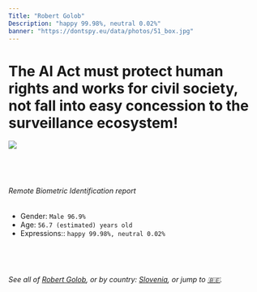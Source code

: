 ```yaml
---
Title: "Robert Golob"
Description: "happy 99.98%, neutral 0.02%"
banner: "https://dontspy.eu/data/photos/51_box.jpg"
---
```


# The AI Act must protect human rights and works for civil society, not fall into easy concession to the surveillance ecosystem!

<link rel="stylesheet" type="text/css" href="/css/blog.css" />

<div class="is-fake" hidden>

_This is a **fake picture**_, we collect these anyway [because the AI Act](why-deepfake) negotiation moves in a way that would create more mess in our lives! for a longer explanation, read [The Dual Threat: How Losing the Biometric Battle Fuels Deepfake Proliferation](/blog/the-dual-threat-how-losing-the-biometric-battle-fuels-deepfake-proliferation/)

</div>

<!-- <img src="https://dontspy.eu/data/photos/54_box.jpg" /> -->
<img src="https://dontspy.eu/data/photos/51_box.jpg" />

## <br>

###### Remote Biometric Identification report

* <span class="label">Gender:</span> `Male 96.9%`
* <span class="label">Age:</span> `56.7 (estimated) years old`
* <span class="label">Expressions::</span> `happy 99.98%, neutral 0.02%`

## <br>

###### See all of [Robert Golob](/policymaker#Robert%20Golob), or by country: [Slovenia](/country#Slovenia), or jump to [🇧🇪](/x/210).

## <br>